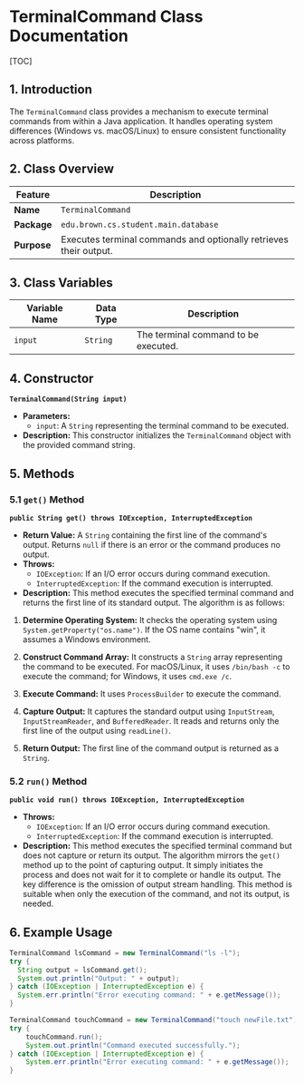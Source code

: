 # TerminalCommand Class Documentation

[TOC]

## 1. Introduction

The `TerminalCommand` class provides a mechanism to execute terminal commands from within a Java application.  It handles operating system differences (Windows vs. macOS/Linux) to ensure consistent functionality across platforms.


## 2. Class Overview

| Feature          | Description                                                                |
|-----------------|----------------------------------------------------------------------------|
| **Name**         | `TerminalCommand`                                                          |
| **Package**      | `edu.brown.cs.student.main.database`                                      |
| **Purpose**      | Executes terminal commands and optionally retrieves their output.            |


## 3. Class Variables

| Variable Name | Data Type | Description                                      |
|---------------|------------|--------------------------------------------------|
| `input`       | `String`   | The terminal command to be executed.             |


## 4. Constructor

**`TerminalCommand(String input)`**

* **Parameters:**
    * `input`: A `String` representing the terminal command to be executed.
* **Description:** This constructor initializes the `TerminalCommand` object with the provided command string.


## 5. Methods

### 5.1 `get()` Method

**`public String get() throws IOException, InterruptedException`**

* **Return Value:** A `String` containing the first line of the command's output. Returns `null` if there is an error or the command produces no output.
* **Throws:**
    * `IOException`: If an I/O error occurs during command execution.
    * `InterruptedException`: If the command execution is interrupted.
* **Description:** This method executes the specified terminal command and returns the first line of its standard output.  The algorithm is as follows:

1. **Determine Operating System:** It checks the operating system using `System.getProperty("os.name")`.  If the OS name contains "win", it assumes a Windows environment.

2. **Construct Command Array:** It constructs a `String` array representing the command to be executed.  For macOS/Linux, it uses `/bin/bash -c` to execute the command; for Windows, it uses `cmd.exe /c`.

3. **Execute Command:** It uses `ProcessBuilder` to execute the command.

4. **Capture Output:** It captures the standard output using `InputStream`, `InputStreamReader`, and `BufferedReader`. It reads and returns only the first line of the output using `readLine()`.

5. **Return Output:** The first line of the command output is returned as a `String`.


### 5.2 `run()` Method

**`public void run() throws IOException, InterruptedException`**

* **Throws:**
    * `IOException`: If an I/O error occurs during command execution.
    * `InterruptedException`: If the command execution is interrupted.
* **Description:** This method executes the specified terminal command but does not capture or return its output.  The algorithm mirrors the `get()` method up to the point of capturing output.  It simply initiates the process and does not wait for it to complete or handle its output.  The key difference is the omission of output stream handling.  This method is suitable when only the execution of the command, and not its output, is needed.


## 6. Example Usage

```java
TerminalCommand lsCommand = new TerminalCommand("ls -l");
try {
  String output = lsCommand.get();
  System.out.println("Output: " + output);
} catch (IOException | InterruptedException e) {
  System.err.println("Error executing command: " + e.getMessage());
}

TerminalCommand touchCommand = new TerminalCommand("touch newFile.txt");
try {
    touchCommand.run();
    System.out.println("Command executed successfully.");
} catch (IOException | InterruptedException e) {
    System.err.println("Error executing command: " + e.getMessage());
}

```

